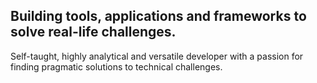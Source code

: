 ## Building tools, applications and frameworks to solve real-life challenges.

Self-taught, highly analytical and versatile developer with a passion for finding pragmatic solutions to technical challenges.
